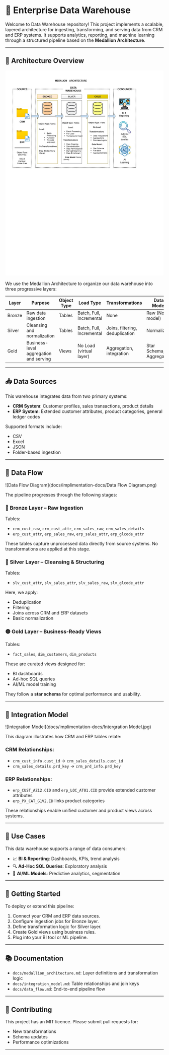# 🏢 Enterprise Data Warehouse

Welcome to Data Warehouse repository! This project implements a scalable, layered architecture for ingesting, 
transforming, and serving data from CRM and ERP systems. It supports analytics, reporting, and machine learning through a structured pipeline based on the **Medallion Architecture**.

---

## 🧱 Architecture Overview

![Medallion Architecture](docs/implimentation-docs/DataArchitecture.jpg)

We use the Medallion Architecture to organize our data warehouse into three progressive layers:

| Layer   | Purpose                                | Object Type | Load Type                  | Transformations                          | Data Model         |
|---------|----------------------------------------|-------------|----------------------------|------------------------------------------|--------------------|
| Bronze  | Raw data ingestion                     | Tables      | Batch, Full, Incremental   | None                                     | Raw (No model)     |
| Silver  | Cleansing and normalization            | Tables      | Batch, Full, Incremental   | Joins, filtering, deduplication          | Normalized         |
| Gold    | Business-level aggregation and serving | Views       | No Load (virtual layer)    | Aggregation, integration                 | Star Schema, Aggregated |

---

## 📥 Data Sources

This warehouse integrates data from two primary systems:

- **CRM System**: Customer profiles, sales transactions, product details
- **ERP System**: Extended customer attributes, product categories, general ledger codes

Supported formats include:
- CSV
- Excel
- JSON
- Folder-based ingestion

---

## 🔄 Data Flow

![Data Flow Diagram](docs/implimentation-docs/Data Flow Diagram.png)

The pipeline progresses through the following stages:

### 🔹 Bronze Layer – Raw Ingestion
Tables:
- `crm_cust_raw`, `crm_cust_attr`, `crm_sales_raw`, `crm_sales_details`
- `erp_cust_attr`, `erp_sales_raw`, `erp_sales_attr`, `erp_glcode_attr`

These tables capture unprocessed data directly from source systems. No transformations are applied at this stage.

### 🔸 Silver Layer – Cleansing & Structuring
Tables:
- `slv_cust_attr`, `slv_sales_attr`, `slv_sales_raw`, `slv_glcode_attr`

Here, we apply:
- Deduplication
- Filtering
- Joins across CRM and ERP datasets
- Basic normalization

### 🟡 Gold Layer – Business-Ready Views
Tables:
- `fact_sales`, `dim_customers`, `dim_products`

These are curated views designed for:
- BI dashboards
- Ad-hoc SQL queries
- AI/ML model training

They follow a **star schema** for optimal performance and usability.

---

## 🔗 Integration Model

![Integration Model](docs/implimentation-docs/Intergration Model.jpg)

This diagram illustrates how CRM and ERP tables relate:

### CRM Relationships:
- `crm_cust_info.cust_id` → `crm_sales_details.cust_id`
- `crm_sales_details.prd_key` → `crm_prd_info.prd_key`

### ERP Relationships:
- `erp_CUST_AZ12.CID` and `erp_LOC_AT01.CID` provide extended customer attributes
- `erp_PX_CAT_G1V2.ID` links product categories

These relationships enable unified customer and product views across systems.

---

## 🎯 Use Cases

This data warehouse supports a range of data consumers:
- 📈 **BI & Reporting**: Dashboards, KPIs, trend analysis
- 🔍 **Ad-Hoc SQL Queries**: Exploratory analysis
- 🤖 **AI/ML Models**: Predictive analytics, segmentation

---

## 🚀 Getting Started

To deploy or extend this pipeline:
1. Connect your CRM and ERP data sources.
2. Configure ingestion jobs for Bronze layer.
3. Define transformation logic for Silver layer.
4. Create Gold views using business rules.
5. Plug into your BI tool or ML pipeline.

---

## 📚 Documentation

- `docs/medallion_architecture.md`: Layer definitions and transformation logic
- `docs/integration_model.md`: Table relationships and join keys
- `docs/data_flow.md`: End-to-end pipeline flow

---

## 🙌 Contributing

This project has an MIT licence. Please submit pull requests for:
- New transformations
- Schema updates
- Performance optimizations

---
